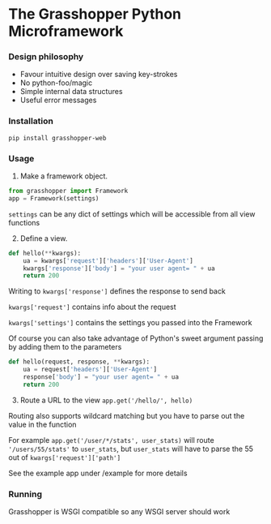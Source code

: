 # The Grasshopper Python Microframework

### Design philosophy
* Favour intuitive design over saving key-strokes
* No python-foo/magic
* Simple internal data structures
* Useful error messages


### Installation
`pip install grasshopper-web`


### Usage

1. Make a framework object.
```python
from grasshopper import Framework
app = Framework(settings)
```
`settings` can be any dict of settings which will be accessible from all view functions

2. Define a view.
```python
def hello(**kwargs):
	ua = kwargs['request']['headers']['User-Agent']
	kwargs['response']['body'] = "your user agent= " + ua
	return 200
```
Writing to `kwargs['response']` defines the response to send back

`kwargs['request']` contains info about the request

`kwargs['settings']` contains the settings you passed into the Framework


Of course you can also take advantage of Python's sweet argument passing by adding them to the parameters

```python
def hello(request, response, **kwargs):
	ua = request['headers']['User-Agent']
	response['body'] = "your user agent= " + ua
	return 200
```

3. Route a URL to the view
`app.get('/hello/', hello)`

Routing also supports wildcard matching but you have to parse out the value in the function

For example
`app.get('/user/*/stats', user_stats)` will route `'/users/55/stats'` to `user_stats`, but `user_stats` will have to parse the 55 out of `kwargs['request']['path']`

See the example app under /example for more details


### Running
Grasshopper is WSGI compatible so any WSGI server should work

